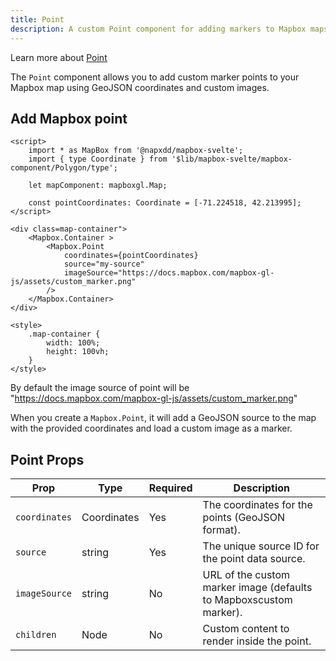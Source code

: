 ```yaml
---
title: Point
description: A custom Point component for adding markers to Mapbox maps
---
```


Learn more about [Point](https://docs.mapbox.com/mapbox-gl-js/example/custom-marker/)

The `Point` component allows you to add custom marker points to your Mapbox map using GeoJSON coordinates and custom images.

## Add Mapbox point

```svelte
<script>
	import * as MapBox from '@napxdd/mapbox-svelte';
	import { type Coordinate } from '$lib/mapbox-svelte/mapbox-component/Polygon/type';

	let mapComponent: mapboxgl.Map;

	const pointCoordinates: Coordinate = [-71.224518, 42.213995];
</script>

<div class=map-container">
	<Mapbox.Container >
		<Mapbox.Point
			coordinates={pointCoordinates}
			source="my-source"
            imageSource="https://docs.mapbox.com/mapbox-gl-js/assets/custom_marker.png"
		/>
	</Mapbox.Container>
</div>

<style>
	.map-container {
		width: 100%;
		height: 100vh;
	}
</style>
```

By default the image source of point will be "https://docs.mapbox.com/mapbox-gl-js/assets/custom_marker.png"

When you create a `Mapbox.Point`, it will add a GeoJSON source to the map with the provided coordinates and load a custom image as a marker.

## Point Props

| Prop          | Type        | Required | Description                                                        |
| ------------- | ----------- | -------- | ------------------------------------------------------------------ |
| `coordinates` | Coordinates | Yes      | The coordinates for the points (GeoJSON format).                   |
| `source`      | string      | Yes      | The unique source ID for the point data source.                    |
| `imageSource` | string      | No       | URL of the custom marker image (defaults to Mapboxscustom marker). |
| `children`    | Node        | No       | Custom content to render inside the point.                         |
